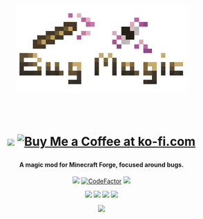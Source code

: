 <h1 align="center">
    <p align="center"><img src="https://raw.githubusercontent.com/DeflatedPickle/BugMagic/master/src/main/resources/logo.png"></p>
    <br>
    <p align="center">
        <a href="https://www.patreon.com/DeflatedPickle"><img src="https://c5.patreon.com/external/logo/become_a_patron_button@2x.png" height="24px"></a>
        <a href='https://ko-fi.com/Q5Q0CSWL' target='_blank'><img height='24' style='border:0px;height:24px;' src='https://az743702.vo.msecnd.net/cdn/kofi4.png?v=2' border='0' alt='Buy Me a Coffee at ko-fi.com'/></a>
    </p>
</h1>

<h4 align="center">A magic mod for Minecraft Forge, focused around bugs.</h4>

<p align="center">
    <a href="https://github.com/DeflatedPickle/BugMagic/commits/master"><img src="https://img.shields.io/github/last-commit/DeflatedPickle/BugMagic.svg"></a>
    <a href="https://www.codefactor.io/repository/github/deflatedpickle/bugmagic"><img src="https://www.codefactor.io/repository/github/deflatedpickle/bugmagic/badge" alt="CodeFactor" /></a>
    <a href="https://codeclimate.com/github/DeflatedPickle/BugMagic/maintainability"><img src="https://api.codeclimate.com/v1/badges/fd0698f621b34bb4e42a/maintainability" /></a>
</p>

<p align="center">
    <img src="https://sloc.xyz/github/DeflatedPickle/BugMagic/?category=blanks">
    <img src="https://sloc.xyz/github/DeflatedPickle/BugMagic/?category=code">
    <img src="https://sloc.xyz/github/DeflatedPickle/BugMagic/?category=comments">
    <img src="https://sloc.xyz/github/DeflatedPickle/BugMagic/?category=lines">
</p>

<p align="center">
    <a href="https://deflatedpickle.github.io/BugMagic/"><img src="https://img.shields.io/badge/Javadoc-1.12.2-green"></a>
</p>

